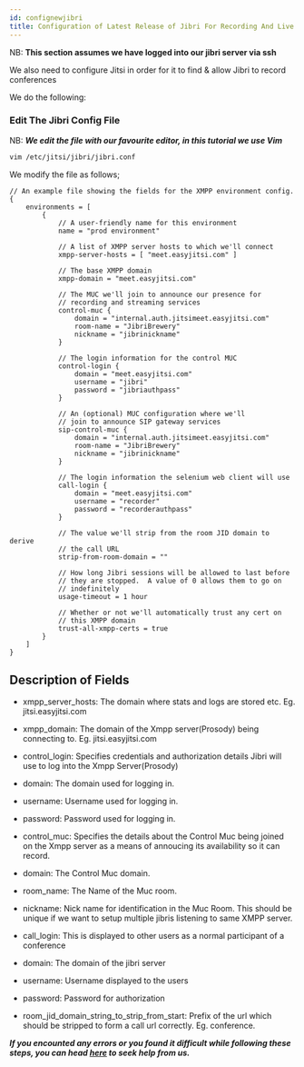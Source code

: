 ```yaml
---
id: confignewjibri
title: Configuration of Latest Release of Jibri For Recording And Live Streaming
---
```


NB: **This section assumes we have logged into our jibri server via ssh**

We also need to configure Jitsi in order for it to find & allow Jibri to record conferences

We do the following:

### Edit The Jibri Config File

NB: **_We edit the file with our favourite editor, in this tutorial we use Vim_**

```bash
vim /etc/jitsi/jibri/jibri.conf
```

We modify the file as follows;

```hocon
// An example file showing the fields for the XMPP environment config.
{
    environments = [
        {
            // A user-friendly name for this environment
            name = "prod environment"

            // A list of XMPP server hosts to which we'll connect
            xmpp-server-hosts = [ "meet.easyjitsi.com" ]

            // The base XMPP domain
            xmpp-domain = "meet.easyjitsi.com"

            // The MUC we'll join to announce our presence for
            // recording and streaming services
            control-muc {
                domain = "internal.auth.jitsimeet.easyjitsi.com"
                room-name = "JibriBrewery"
                nickname = "jibrinickname"
            }

            // The login information for the control MUC
            control-login {
                domain = "meet.easyjitsi.com"
                username = "jibri"
                password = "jibriauthpass"
            }

            // An (optional) MUC configuration where we'll
            // join to announce SIP gateway services
            sip-control-muc {
                domain = "internal.auth.jitsimeet.easyjitsi.com"
                room-name = "JibriBrewery"
                nickname = "jibrinickname"
            }

            // The login information the selenium web client will use
            call-login {
                domain = "meet.easyjitsi.com"
                username = "recorder"
                password = "recorderauthpass"
            }

            // The value we'll strip from the room JID domain to derive
            // the call URL
            strip-from-room-domain = ""

            // How long Jibri sessions will be allowed to last before
            // they are stopped.  A value of 0 allows them to go on
            // indefinitely
            usage-timeout = 1 hour

            // Whether or not we'll automatically trust any cert on
            // this XMPP domain
            trust-all-xmpp-certs = true
        }
    ]
}

```

## Description of Fields

- xmpp_server_hosts: The domain where stats and logs are stored etc. Eg. jitsi.easyjitsi.com
- xmpp_domain: The domain of the Xmpp server(Prosody) being connecting to. Eg. jitsi.easyjitsi.com
- control_login: Specifies credentials and authorization details Jibri will use to log into the Xmpp Server(Prosody)

- domain: The domain used for logging in.
- username: Username used for logging in.
- password: Password used for logging in.

- control_muc: Specifies the details about the Control Muc being joined on the Xmpp server as a means of annoucing its availability so it can record.
- domain: The Control Muc domain.
- room_name: The Name of the Muc room.
- nickname: Nick name for identification in the Muc Room. This should be unique if we want to setup multiple jibris listening to same XMPP server.
- call_login: This is displayed to other users as a normal participant of a conference

- domain: The domain of the jibri server
- username: Username displayed to the users
- password: Password for authorization
- room_jid_domain_string_to_strip_from_start: Prefix of the url which should be stripped to form a call url correctly. Eg. conference.

**_If you encounted any errors or you found it difficult while following these steps, you can head [here](https://docs.easyjitsi.com/docs/help) to seek help from us._**
